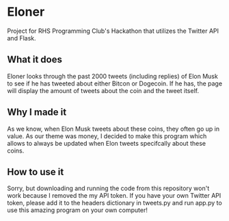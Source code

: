 # Eloner
Project for RHS Programming Club's Hackathon that utilizes the Twitter API and Flask.

## What it does
Eloner looks through the past 2000 tweets (including replies) of Elon Musk to see if he has tweeted about either Bitcon or Dogecoin. If he has, the page will display the amount of tweets about the coin and the tweet itself. 

## Why I made it
As we know, when Elon Musk tweets about these coins, they often go up in value. As our theme was money, I decided to make this program which allows to always be updated when Elon tweets specifcally about these coins. 

## How to use it
Sorry, but downloading and running the code from this repository won't work because I removed the my API token. If you have your own Twitter API token, please add it to the headers dictionary in tweets.py and run app.py to use this amazing program on your own computer!


